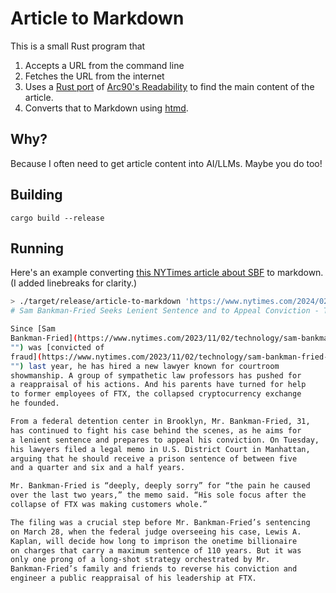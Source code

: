 # Article to Markdown

This is a small Rust program that
1. Accepts a URL from the command line
2. Fetches the URL from the internet
3. Uses a [Rust port](https://github.com/kumabook/readability)
   of [Arc90's Readability](https://github.com/masukomi/arc90-readability)
   to find the main content of the article.
4. Converts that to Markdown using [htmd](https://github.com/letmutex/htmd).

## Why?

Because I often need to get article content into AI/LLMs.
Maybe you do too!

## Building

```
cargo build --release
```

## Running

Here's an example converting [this NYTimes article about SBF](https://www.nytimes.com/2024/02/27/technology/sam-bankman-fried-fraud-ftx.html)
to markdown. (I added linebreaks for clarity.)

```sh
> ./target/release/article-to-markdown 'https://www.nytimes.com/2024/02/27/technology/sam-bankman-fried-fraud-ftx.html'
# Sam Bankman-Fried Seeks Lenient Sentence and to Appeal Conviction - The New York Times

Since [Sam
Bankman-Fried](https://www.nytimes.com/2023/11/02/technology/sam-bankman-fried-rise-crash.html
"") was [convicted of
fraud](https://www.nytimes.com/2023/11/02/technology/sam-bankman-fried-fraud-trial-ftx.html
"") last year, he has hired a new lawyer known for courtroom
showmanship. A group of sympathetic law professors has pushed for
a reappraisal of his actions. And his parents have turned for help
to former employees of FTX, the collapsed cryptocurrency exchange
he founded.

From a federal detention center in Brooklyn, Mr. Bankman-Fried, 31,
has continued to fight his case behind the scenes, as he aims for
a lenient sentence and prepares to appeal his conviction. On Tuesday,
his lawyers filed a legal memo in U.S. District Court in Manhattan,
arguing that he should receive a prison sentence of between five
and a quarter and six and a half years.

Mr. Bankman-Fried is “deeply, deeply sorry” for “the pain he caused
over the last two years,” the memo said. “His sole focus after the
collapse of FTX was making customers whole.”

The filing was a crucial step before Mr. Bankman-Fried’s sentencing
on March 28, when the federal judge overseeing his case, Lewis A.
Kaplan, will decide how long to imprison the onetime billionaire
on charges that carry a maximum sentence of 110 years. But it was
only one prong of a long-shot strategy orchestrated by Mr.
Bankman-Fried’s family and friends to reverse his conviction and
engineer a public reappraisal of his leadership at FTX.
```